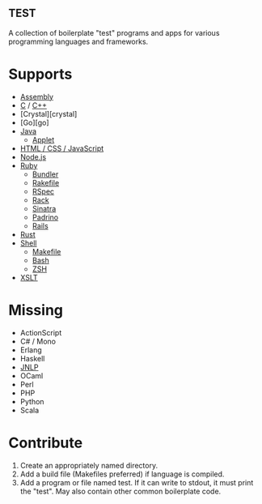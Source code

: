 TEST
----

A collection of boilerplate "test" programs and apps for various programming
languages and frameworks.

Supports
========

* [Assembly](asm)
* [C](c) / [C++](cpp)
* [Crystal][crystal]
* [Go][go]
* [Java](java)
  * [Applet](java/applet)
* [HTML / CSS / JavaScript](html)
* [Node.js](node.js)
* [Ruby](ruby)
  * [Bundler](ruby/bundler)
  * [Rakefile](ruby/Rakefile)
  * [RSpec](ruby/rspec)
  * [Rack](ruby/rack)
  * [Sinatra](ruby/sinatra)
  * [Padrino](ruby/padrino)
  * [Rails](ruby/rails)
* [Rust](rust)
* [Shell](shell)
  * [Makefile](shell/Makefile)
  * [Bash](shell/bash)
  * [ZSH](shell/zsh)
* [XSLT](xslt)

Missing
=======

* ActionScript
* C# / Mono
* Erlang
* Haskell
* [JNLP](http://docs.oracle.com/javase/tutorial/deployment/applet/deployingApplet.html)
* OCaml
* Perl
* PHP
* Python
* Scala

Contribute
==========

1. Create an appropriately named directory.
2. Add a build file (Makefiles preferred) if language is compiled.
3. Add a program or file named test. If it can write to stdout, it must print
   the "test". May also contain other common boilerplate code.

